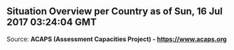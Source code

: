 ## Situation Overview per Country as of Sun, 16 Jul 2017 03:24:04 GMT

Source: **ACAPS (Assessment Capacities Project) - https://www.acaps.org**